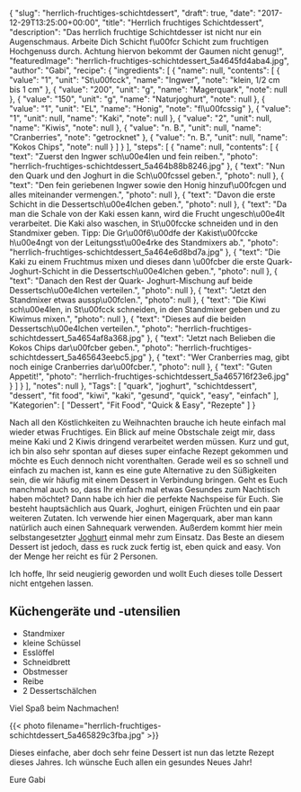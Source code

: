{
    "slug": "herrlich-fruchtiges-schichtdessert",
    "draft": true,
    "date": "2017-12-29T13:25:00+00:00",
    "title": "Herrlich fruchtiges Schichtdessert",
    "description": "Das herrlich fruchtige Schichtdesser ist nicht nur ein Augenschmaus. Arbeite Dich Schicht f\u00fcr Schicht zum fruchtigen Hochgenuss durch. Achtung hiervon bekommt  der Gaumen nicht genug!",
    "featuredImage": "herrlich-fruchtiges-schichtdessert_5a4645fd4aba4.jpg",
    "author": "Gabi",
    "recipe": {
        "ingredients": [
            {
                "name": null,
                "contents": [
                    {
                        "value": "1",
                        "unit": "St\u00fcck",
                        "name": "Ingwer",
                        "note": "klein, 1\/2 cm bis 1 cm"
                    },
                    {
                        "value": "200",
                        "unit": "g",
                        "name": "Magerquark",
                        "note": null
                    },
                    {
                        "value": "150",
                        "unit": "g",
                        "name": "Naturjoghurt",
                        "note": null
                    },
                    {
                        "value": "1",
                        "unit": "EL",
                        "name": "Honig",
                        "note": "fl\u00fcssig"
                    },
                    {
                        "value": "1",
                        "unit": null,
                        "name": "Kaki",
                        "note": null
                    },
                    {
                        "value": "2",
                        "unit": null,
                        "name": "Kiwis",
                        "note": null
                    },
                    {
                        "value": "n. B.",
                        "unit": null,
                        "name": "Cranberries",
                        "note": "getrocknet"
                    },
                    {
                        "value": "n. B.",
                        "unit": null,
                        "name": "Kokos Chips",
                        "note": null
                    }
                ]
            }
        ],
        "steps": [
            {
                "name": null,
                "contents": [
                    {
                        "text": "Zuerst den Ingwer sch\u00e4len und fein reiben.",
                        "photo": "herrlich-fruchtiges-schichtdessert_5a464b88b8246.jpg"
                    },
                    {
                        "text": "Nun den Quark und den Joghurt in die Sch\u00fcssel geben.",
                        "photo": null
                    },
                    {
                        "text": "Den fein geriebenen Ingwer sowie den Honig hinzuf\u00fcgen und alles miteinander vermengen.",
                        "photo": null
                    },
                    {
                        "text": "Davon die erste Schicht in die Dessertsch\u00e4lchen geben.",
                        "photo": null
                    },
                    {
                        "text": "Da man die Schale von der Kaki essen kann, wird die Frucht ungesch\u00e4lt verarbeitet. Die Kaki also waschen, in St\u00fccke schneiden und in den Standmixer geben. Tipp:  Die Gr\u00f6\u00dfe der Kakist\u00fccke h\u00e4ngt von der Leitungsst\u00e4rke des Standmixers ab.",
                        "photo": "herrlich-fruchtiges-schichtdessert_5a464e6d8bd7a.jpg"
                    },
                    {
                        "text": "Die Kaki zu einem Fruchtmus mixen und dieses dann \u00fcber die erste Quark-Joghurt-Schicht in die Dessertsch\u00e4lchen geben.",
                        "photo": null
                    },
                    {
                        "text": "Danach den Rest der Quark- Joghurt-Mischung auf beide Dessertsch\u00e4lchen verteilen.",
                        "photo": null
                    },
                    {
                        "text": "Jetzt den Standmixer etwas aussp\u00fclen.",
                        "photo": null
                    },
                    {
                        "text": "Die Kiwi sch\u00e4len, in St\u00fcck schneiden, in den Standmixer geben und zu Kiwimus mixen.",
                        "photo": null
                    },
                    {
                        "text": "Dieses auf die beiden Dessertsch\u00e4lchen verteilen.",
                        "photo": "herrlich-fruchtiges-schichtdessert_5a4654af8a368.jpg"
                    },
                    {
                        "text": "Jetzt nach Belieben die Kokos Chips dar\u00fcber geben.",
                        "photo": "herrlich-fruchtiges-schichtdessert_5a465643eebc5.jpg"
                    },
                    {
                        "text": "Wer Cranberries mag,  gibt noch einige Cranberries dar\u00fcber.",
                        "photo": null
                    },
                    {
                        "text": "Guten Appetit!",
                        "photo": "herrlich-fruchtiges-schichtdessert_5a465716f23e6.jpg"
                    }
                ]
            }
        ],
        "notes": null
    },
    "Tags": [
        "quark",
        "joghurt",
        "schichtdessert",
        "dessert",
        "fit food",
        "kiwi",
        "kaki",
        "gesund",
        "quick",
        "easy",
        "einfach"
    ],
    "Kategorien": [
        "Dessert",
        "Fit Food",
        "Quick & Easy",
        "Rezepte"
    ]
}

Nach all den Köstlichkeiten zu Weihnachten brauche ich heute einfach mal wieder etwas Fruchtiges. Ein Blick auf meine Obstschale zeigt mir, dass meine Kaki und 2 Kiwis dringend verarbeitet werden müssen.
Kurz und gut, ich bin also sehr spontan auf dieses super einfache Rezept gekommen und möchte es Euch dennoch nicht vorenthalten. Gerade weil es so schnell und einfach zu machen ist, kann es  eine gute Alternative zu den Süßigkeiten sein, die wir häufig mit einem Dessert in Verbindung bringen.
Geht es Euch manchmal auch so, dass Ihr einfach mal etwas Gesundes zum Nachtisch haben möchtet? Dann habe ich hier die perfekte Nachspeise für Euch. Sie besteht hauptsächlich aus Quark, Joghurt, einigen Früchten und ein paar weiteren Zutaten. Ich verwende hier einen Magerquark, aber man kann natürlich auch einen Sahnequark verwenden. Außerdem kommt hier mein selbstangesetzter [Joghurt](https://kochfokus.de/artikel/joghurt-teil-1-joghurt-selber-machen/ "Joghurt") einmal mehr zum Einsatz.
Das Beste an diesem Dessert ist jedoch, dass es ruck zuck fertig ist, eben quick and easy.
Von der Menge her reicht es für 2 Personen.

Ich hoffe, Ihr seid neugierig geworden und wollt Euch dieses tolle Dessert nicht entgehen lassen.

## Küchengeräte und -utensilien
- Standmixer
- kleine Schüssel
- Esslöffel
- Schneidbrett
- Obstmesser
- Reibe
- 2 Dessertschälchen

Viel Spaß beim Nachmachen!

{{< photo filename="herrlich-fruchtiges-schichtdessert_5a465829c3fba.jpg" >}}

Dieses einfache, aber doch sehr feine Dessert ist nun das letzte Rezept dieses Jahres. Ich wünsche Euch allen ein gesundes Neues Jahr!

Eure Gabi